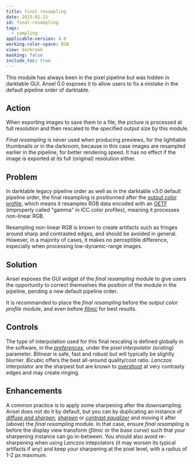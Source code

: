```yaml
---
title: final resampling
date: 2023-01-21
id: final-resampling
tags:
  - sampling
applicable-version: 4.0
working-color-space: RGB
view: darkroom
masking: false
include_toc: true
---
```


This module has always been in the pixel pipeline but was hidden in darktable GUI. Ansel 0.0 exposes it to allow users to fix a mistake in the default pipeline order of darktable.

## Action

When exporting images to save them to a file, the picture is processed at full resolution and then rescaled to the specified output size by this module.

_Final resampling_ is never used when producing previews, for the lighttable thumbnails or in the darkroom, because in this case images are resampled earlier in the pipeline, for better rendering speed. It has no effect if the image is exported at its full (original) resolution either.

## Problem

In darktable legacy pipeline order as well as in the darktable v3.0 default pipeline order, the final resampling is positionned after the [output color profile](./output-color-profile.md), which means it resamples RGB data encoded with an [OETF](https://en.wikipedia.org/wiki/Transfer_functions_in_imaging) (improperly called "gamma" in ICC color profiles), meaning it processes non-linear RGB.

Resampling non-linear RGB is known to create artifacts such as fringes around sharp and contrasted edges, and should be avoided in general. However, in a majority of cases, it makes no perceptible difference, especially when processing low-dynamic-range images.

## Solution

Ansel exposes the GUI widget of the _final resampling_ module to give users the opportunity to correct themselves the position of the module in the pipeline, pending a new default pipeline order.

It is recommanded to place the _final resampling_ before the _output color profile_ module, and even before [_filmic_](./filmic-rgb.md) for best results.

## Controls

The type of interpolation used for this final rescaling is defined globally in the software, in the [_preferences_](../../preferences-settings/processing.md), under the _pixel interpolator (scaling)_ parameter. _Bilinear_ is safe, fast and robust but will typically be slightly blurrier. _Bicubic_ offers the best all-around quality/cost ratio. _Lanczos_ interpolator are the sharpest but are known to [overshoot](https://mazzo.li/posts/lanczos.html#sinc-problems) at very contrasty edges and may create ringing.

## Enhancements

A common practice is to apply some sharpening after the downsampling. Ansel does not do it by default, but you can by duplicating an instance of [_diffuse and sharpen_](./diffuse.md), [_sharpen_](./sharpen.md) or [_contrast equalizer_](./contrast-equalizer.md) and moving it after (above) the _final resampling_ module. In that case, ensure _final resampling_ is before the display view transform (_filmic_ or the _base curve_) such that your sharpening instance can go in-between. You should also avoid re-sharpening when using _Lanczos_ intepolators (it may worsen its typical artifacts if any) and keep your sharpening at the pixel level, with a radius of 1-2 px maximum.
